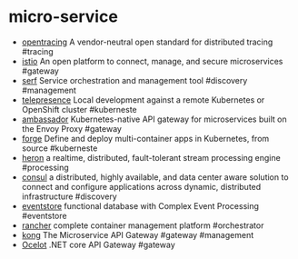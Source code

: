 # micro-service

+ [opentracing](http://opentracing.io) A vendor-neutral open standard for distributed tracing #tracing
+ [istio](https://istio.io) An open platform to connect, manage, and secure microservices #gateway
+ [serf](https://github.com/hashicorp/serf) Service orchestration and management tool #discovery #management
+ [telepresence](https://github.com/datawire/telepresence) Local development against a remote Kubernetes or OpenShift cluster #kuberneste
+ [ambassador](https://github.com/datawire/ambassador) Kubernetes-native API gateway for microservices built on the Envoy Proxy #gateway
+ [forge](https://forge.sh) Define and deploy multi-container apps in Kubernetes, from source #kuberneste
+ [heron](https://github.com/twitter/heron) a realtime, distributed, fault-tolerant stream processing engine #processing
+ [consul](https://github.com/hashicorp/consul) a distributed, highly available, and data center aware solution to connect and configure applications across dynamic, distributed infrastructure #discovery
+ [eventstore](https://github.com/eventstore/eventstore) functional database with Complex Event Processing #eventstore
+ [rancher](https://github.com/rancher/rancher) complete container management platform #orchestrator
+ [kong](https://github.com/Kong/kong) The Microservice API Gateway #gateway #management
+ [Ocelot](https://github.com/TomPallister/Ocelot) .NET core API Gateway #gateway
